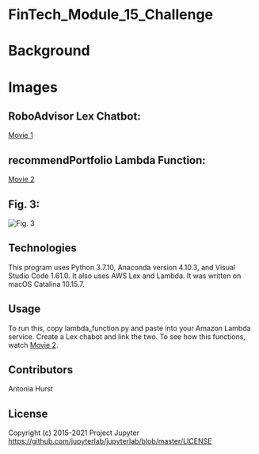# FinTech_Module_15_Challenge

# Background


# Images

## RoboAdvisor Lex Chatbot: 

[Movie 1](https://github.com/toniahurst/FinTech_Module_15_Challenge/blob/main/TH_Clip_1_Mod_15.mov)

## recommendPortfolio Lambda Function: 

[Movie 2](https://github.com/toniahurst/FinTech_Module_15_Challenge/blob/main/TH_lambda_and_lex.mov)

## Fig. 3: 

![Fig. 3]()



## Technologies

This program uses Python 3.7.10, Anaconda version 4.10.3, and Visual Studio Code 1.61.0. It also uses AWS Lex and Lambda. It was written on macOS Catalina 10.15.7.

## Usage

To run this, copy lambda_function.py and paste into your Amazon Lambda service. Create a Lex chabot and link the two. To see how this functions, watch [Movie 2](https://github.com/toniahurst/FinTech_Module_15_Challenge/blob/main/TH_lambda_and_lex.mov).

## Contributors

Antonia Hurst

## License
Copyright (c) 2015-2021 Project Jupyter https://github.com/jupyterlab/jupyterlab/blob/master/LICENSE



